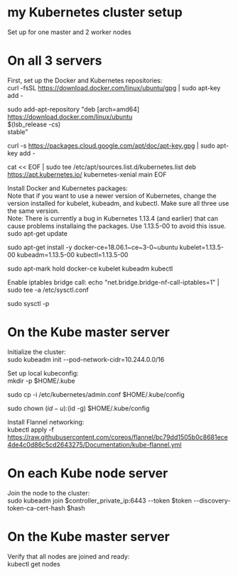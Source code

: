 # my Kubernetes cluster setup
Set up for one master and 2 worker nodes

# On all 3 servers
First, set up the Docker and Kubernetes repositories:</br>
curl -fsSL https://download.docker.com/linux/ubuntu/gpg | sudo apt-key add -

sudo add-apt-repository "deb [arch=amd64] https://download.docker.com/linux/ubuntu \
   $(lsb_release -cs) \
   stable"

curl -s https://packages.cloud.google.com/apt/doc/apt-key.gpg | sudo apt-key add -

cat << EOF | sudo tee /etc/apt/sources.list.d/kubernetes.list
deb https://apt.kubernetes.io/ kubernetes-xenial main
EOF </br>

Install Docker and Kubernetes packages:</br>
Note that if you want to use a newer version of Kubernetes, change the version installed for kubelet, kubeadm, and kubectl. Make sure all three use the same version.</br>
Note: There is currently a bug in Kubernetes 1.13.4 (and earlier) that can cause problems installaing the packages. Use 1.13.5-00 to avoid this issue.</br>
sudo apt-get update

sudo apt-get install -y docker-ce=18.06.1~ce~3-0~ubuntu kubelet=1.13.5-00 kubeadm=1.13.5-00 kubectl=1.13.5-00

sudo apt-mark hold docker-ce kubelet kubeadm kubectl

Enable iptables bridge call:
echo "net.bridge.bridge-nf-call-iptables=1" | sudo tee -a /etc/sysctl.conf

sudo sysctl -p

# On the Kube master server
Initialize the cluster:</br>
sudo kubeadm init --pod-network-cidr=10.244.0.0/16

Set up local kubeconfig:</br>
mkdir -p $HOME/.kube

sudo cp -i /etc/kubernetes/admin.conf $HOME/.kube/config

sudo chown $(id -u):$(id -g) $HOME/.kube/config

Install Flannel networking:</br>
kubectl apply -f https://raw.githubusercontent.com/coreos/flannel/bc79dd1505b0c8681ece4de4c0d86c5cd2643275/Documentation/kube-flannel.yml

# On each Kube node server
Join the node to the cluster:</br>
sudo kubeadm join $controller_private_ip:6443 --token $token --discovery-token-ca-cert-hash $hash

# On the Kube master server
Verify that all nodes are joined and ready:</br>
kubectl get nodes
